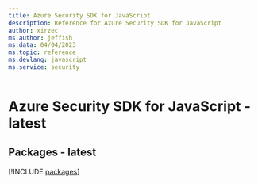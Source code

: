 ```yaml
---
title: Azure Security SDK for JavaScript
description: Reference for Azure Security SDK for JavaScript
author: xirzec
ms.author: jeffish
ms.data: 04/04/2023
ms.topic: reference
ms.devlang: javascript
ms.service: security
---
```

# Azure Security SDK for JavaScript - latest
## Packages - latest
[!INCLUDE [packages](security-index.md)]